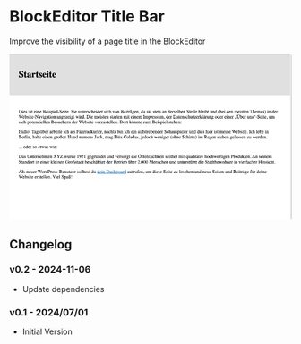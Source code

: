 # BlockEditor Title Bar

Improve the visibility of a page title in the BlockEditor

![BlockEditor Title Bar](./.github/blockeditor-title-bar.png)

## Changelog

### v0.2 - 2024-11-06

* Update dependencies

### v0.1 - 2024/07/01

* Initial Version